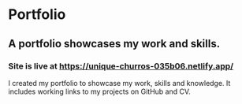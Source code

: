 # Portfolio

## A portfolio showcases my work and skills.

### Site is live at https://unique-churros-035b06.netlify.app/

I created my portfolio to showcase my work, skills and knowledge.
It includes working links to my projects on GitHub and CV.



